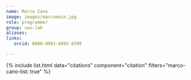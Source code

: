 ```yaml
---
name: Marco Cano
image: images/marcomain.jpg
role: programmer
group: cwu-lab
aliases:
links:
   orcid: 0000-0001-6992-8390

---
```



{% include list.html data="citations" component="citation" filters="marco-cano-list: true" %}
